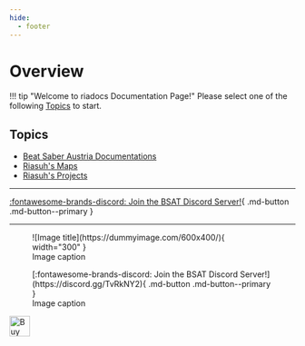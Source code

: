 ```yaml
---
hide:
  - footer
---
```


# Overview
!!! tip "Welcome to riadocs Documentation Page!"
    Please select one of the following [Topics](./index.md/#topics) to start.

## Topics

* [Beat Saber Austria Documentations](./bsat_docs)
* [Riasuh's Maps](./ria_maps)
* [Riasuh's Projects](./ria_projects)

---  

[:fontawesome-brands-discord: Join the BSAT Discord Server!](https://discord.gg/TvRkNY2){ .md-button .md-button--primary }  

---  
<figure markdown>
  ![Image title](https://dummyimage.com/600x400/){ width="300" }
  <figcaption>Image caption</figcaption>
</figure>

<figure markdown>
  [:fontawesome-brands-discord: Join the BSAT Discord Server!](https://discord.gg/TvRkNY2){ .md-button .md-button--primary }
  <figcaption>Image caption</figcaption>
</figure>

<a href='https://ko-fi.com/N4N0EP4EF' target='_blank'><img height='36' style='border:0px;height:36px;' src='https://storage.ko-fi.com/cdn/brandasset/kofi_button_red.png' border='0' alt='Buy Me a Coffee at ko-fi.com' class="center"/></a>